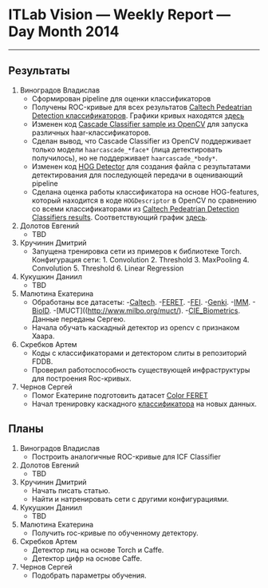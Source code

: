 # ITLab Vision — Weekly Report — Day Month 2014

----------------

## Результаты

  1. Виноградов Владислав
     - Сформирован pipeline для оценки классификаторов
     - Получены ROC-кривые для всех результатов [Caltech Pedeatrian Detection классификаторов](http://www.vision.caltech.edu/Image_Datasets/CaltechPedestrians/datasets/INRIA/res/).
     Графики кривых находятся [здесь](https://github.com/ITLab-Vision/obj-detect-classifiers/blob/master/results/roc-plots/caltech_all_roc_plots.png)
     - Изменен код [Cascade Classifier sample из OpenCV](https://github.com/ITLab-Vision/obj-detect-classifiers/tree/master/src/cascade-classifier) для запуска различных haar-классификаторов.
     - Сделан вывод, что Cascade Classifier из OpenCV поддерживает только модели `haarcascade_*face*` (лица детектировать получилось), но не поддерживает `haarcascade_*body*`.
     - Изменен код [HOG Detector](https://github.com/ITLab-Vision/obj-detect-classifiers/blob/master/src/hog-detector/peopledetect.py) для создания файла с результатами детектирования для последующей передачи в оценивающий pipeline
     - Сделана оценка работы классификатора на основе HOG-features, который находится в коде `HOGDescriptor` в OpenCV по сравнению со всеми классификаторами из [Caltech Pedeatrian Detection Classifiers results](http://www.vision.caltech.edu/Image_Datasets/CaltechPedestrians/datasets/INRIA/res/). Соответствующий график [здесь](https://github.com/ITLab-Vision/obj-detect-classifiers/blob/master/results/roc-plots/caltect_vs_hog_opencv_plots.png).
  1. Долотов Евгений
     - TBD
  1. Кручинин Дмитрий
     - Запущена тренировка сети из примеров к библиотеке Torch.
     Конфигурация сети:
	1. Convolution
	2. Threshold
	3. MaxPooling
	4. Convolution
	5. Threshold
	6. Linear Regression
  1. Кукушкин Даниил
     - TBD
  1. Малютина Екатерина
     - Обработаны все датасеты:
       -[Caltech](http://www.vision.caltech.edu/Image_Datasets/Caltech_10K_WebFaces/). 
       -[FERET](http://www.itl.nist.gov/iad/humanid/feret/feret_master.html).
       -[FEI](http://fei.edu.br/~cet/facedatabase.html).
       -[Genki](http://mplab.ucsd.edu/wordpress/?page_id=398).
       -[IMM](http://www.imm.dtu.dk/~aam/datasets/datasets.html).
       -[BioID](https://www.bioid.com/About/BioID-Face-Database).
       -[MUCT]((http://www.milbo.org/muct/).
       -[CIE_Biometrics](https://biometrics.cie.put.poznan.pl/index.php?option=com_content&view=article&id=4%3Aopis&catid=12%3Aput-face&Itemid=2&lang=en).
       Данные переданы Сергею.
     - Начала обучать каскадный детектор из opencv с признаком Хаара.
  1. Скребков Артем
     - Коды с классификаторами и детектором слиты в репозиторий FDDB.
     - Проверил работоспособность существующей инфраструктуры для построения Roc-кривых.
  1. Чернов Сергей
     - Помог Екатерине подготовить датасет [Color FERET](http://www.nist.gov/itl/iad/ig/colorferet.cfm)
     - Начал тренировку каскадного [классификатора](https://github.com/ITLab-Vision/FDDB/blob/master/CascadeModels/LBP/LBP_48x48_St-7_Pos5k_Neg-15k.xml) на новых данных.

## Планы

  1. Виноградов Владислав
     - Построить аналогичные ROC-кривые для ICF Classifier
  1. Долотов Евгений
     - TBD
  1. Кручинин Дмитрий
     - Начать писать статью.
     - Найти и натренировать сети с другими конфигурациями.
  1. Кукушкин Даниил
     - TBD
  1. Малютина Екатерина
     - Получить roc-кривые по обученному детектору.
  1. Скребков Артем
     - Детектор лиц на основе Torch и Caffe.
     - Детектор цифр на основе Caffe.
  1. Чернов Сергей
     - Подобрать параметры обучения.
